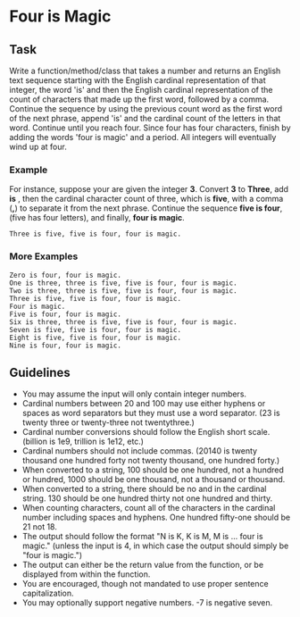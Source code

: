 # Four is Magic

## Task

Write a function/method/class that takes a number and returns an English text sequence starting with the English cardinal representation of that integer, the word 'is' and then the English cardinal representation of the count of characters that made up the first word, followed by a comma.
Continue the sequence by using the previous count word as the first word of the next phrase, append 'is' and the cardinal count of the letters in that word.
Continue until you reach four. 
Since four has four characters, finish by adding the words 'four is magic' and a period. 
All integers will eventually wind up at four.

### Example

For instance, suppose your are given the integer **3**. 
Convert **3** to **Three**, add **is** , then the cardinal character count of three, which is **five**, with a comma (**,**) to separate it from the next phrase. 
Continue the sequence **five is four**, (five has four letters), and finally, **four is magic**.
```
Three is five, five is four, four is magic.
```

### More Examples

```
Zero is four, four is magic.
One is three, three is five, five is four, four is magic.
Two is three, three is five, five is four, four is magic.
Three is five, five is four, four is magic.
Four is magic.
Five is four, four is magic.
Six is three, three is five, five is four, four is magic.
Seven is five, five is four, four is magic.
Eight is five, five is four, four is magic.
Nine is four, four is magic.
```

## Guidelines

* You may assume the input will only contain integer numbers.
* Cardinal numbers between 20 and 100 may use either hyphens or spaces as word separators but they must use a word separator. (23 is twenty three or twenty-three not twentythree.)
* Cardinal number conversions should follow the English short scale. (billion is 1e9, trillion is 1e12, etc.)
* Cardinal numbers should not include commas. (20140 is twenty thousand one hundred forty not twenty thousand, one hundred forty.)
* When converted to a string, 100 should be one hundred, not a hundred or hundred, 1000 should be one thousand, not a thousand or thousand.
* When converted to a string, there should be no and in the cardinal string. 130 should be one hundred thirty not one hundred and thirty.
* When counting characters, count all of the characters in the cardinal number including spaces and hyphens. One hundred fifty-one should be 21 not 18.
* The output should follow the format "N is K, K is M, M is ... four is magic." (unless the input is 4, in which case the output should simply be "four is magic.")
* The output can either be the return value from the function, or be displayed from within the function.
* You are encouraged, though not mandated to use proper sentence capitalization.
* You may optionally support negative numbers. -7 is negative seven.

